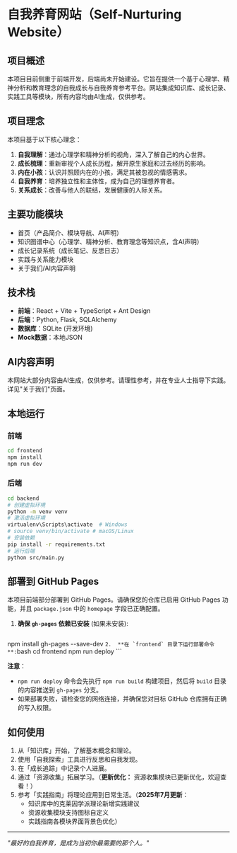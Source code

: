 # 自我养育网站（Self-Nurturing Website）

## 项目概述
本项目目前侧重于前端开发，后端尚未开始建设。它旨在提供一个基于心理学、精神分析和教育理念的自我成长与自我养育参考平台。网站集成知识库、成长记录、实践工具等模块，所有内容均由AI生成，仅供参考。

## 项目理念

本项目基于以下核心理念：

1.  **自我理解**：通过心理学和精神分析的视角，深入了解自己的内心世界。
2.  **成长梳理**：重新审视个人成长历程，解开原生家庭和过去经历的影响。
3.  **内在小孩**：认识并照顾内在的小孩，满足其被忽视的情感需求。
4.  **自我养育**：培养独立性和主体性，成为自己的理想养育者。
5.  **关系成长**：改善与他人的联结，发展健康的人际关系。

## 主要功能模块

- 首页（产品简介、模块导航、AI声明）
- 知识图谱中心（心理学、精神分析、教育理念等知识点，含AI声明）
- 成长记录系统（成长笔记、反思日志）
- 实践与关系能力模块
- 关于我们/AI内容声明

## 技术栈

-   **前端**：React + Vite + TypeScript + Ant Design
-   **后端**：Python, Flask, SQLAlchemy
-   **数据库**：SQLite (开发环境)
-   **Mock数据**：本地JSON

## AI内容声明

本网站大部分内容由AI生成，仅供参考。请理性参考，并在专业人士指导下实践。详见"关于我们"页面。

## 本地运行

### 前端
```bash
cd frontend
npm install
npm run dev
```

### 后端
```bash
cd backend
# 创建虚拟环境
python -m venv venv
# 激活虚拟环境
virtualenv\Scripts\activate  # Windows
# source venv/bin/activate # macOS/Linux
# 安装依赖
pip install -r requirements.txt
# 运行后端
python src/main.py
```

## 部署到 GitHub Pages

本项目前端部分部署到 GitHub Pages。请确保您的仓库已启用 GitHub Pages 功能，并且 `package.json` 中的 `homepage` 字段已正确配置。

1.  **确保 `gh-pages` 依赖已安装** (如果未安装):
    ```bash
npm install gh-pages --save-dev
    ```
2.  **在 `frontend` 目录下运行部署命令**:
    ```bash
cd frontend
npm run deploy
    ```

**注意**：
-   `npm run deploy` 命令会先执行 `npm run build` 构建项目，然后将 `build` 目录的内容推送到 `gh-pages` 分支。
-   如果部署失败，请检查您的网络连接，并确保您对目标 GitHub 仓库拥有正确的写入权限。

## 如何使用

1.  从「知识库」开始，了解基本概念和理论。
2.  使用「自我探索」工具进行反思和自我发现。
3.  在「成长追踪」中记录个人进展。
4.  通过「资源收集」拓展学习。（**更新优化：** 资源收集模块已更新优化，欢迎查看！）
5.  参考「实践指南」将理论应用到日常生活。（**2025年7月更新**：
    - 知识库中的克莱因学派理论新增实践建议
    - 资源收集模块支持图标自定义
    - 实践指南各模块界面背景色优化）



---

*"最好的自我养育，是成为当初你最需要的那个人。"*

